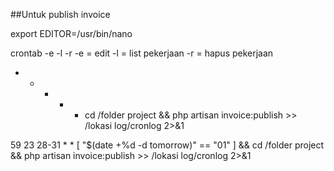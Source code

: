 ##Untuk publish invoice

<!-- Change default editor dari vim jadi nano -->
export EDITOR=/usr/bin/nano

crontab -e -l -r
-e = edit
-l = list pekerjaan
-r = hapus pekerjaan

<!-- Baris dibawah berarti setiap menit cd ke folder project dan publish invoice -->
* * * * * cd /folder project && php artisan invoice:publish >> /lokasi log/cronlog 2>&1


<!-- 59 23 28-31 * * menentukan waktu eksekusi: Pada menit ke-59 dan jam ke-23 pada tanggal 28 hingga 31 setiap bulan.-->
<!-- && digunakan untuk menjalankan perintah hanya jika ekspresi sebelumnya bernilai benar. -->
<!-- $(date +\%d -d tomorrow) akan mengambil tanggal besok. -->
<!-- == "01" akan memeriksa apakah tanggal besok adalah tanggal 1, yang menandakan bahwa hari besok adalah awal bulan baru. -->

59 23 28-31 * * [ "$(date +\%d -d tomorrow)" == "01" ] && cd /folder project && php artisan invoice:publish >> /lokasi log/cronlog 2>&1

